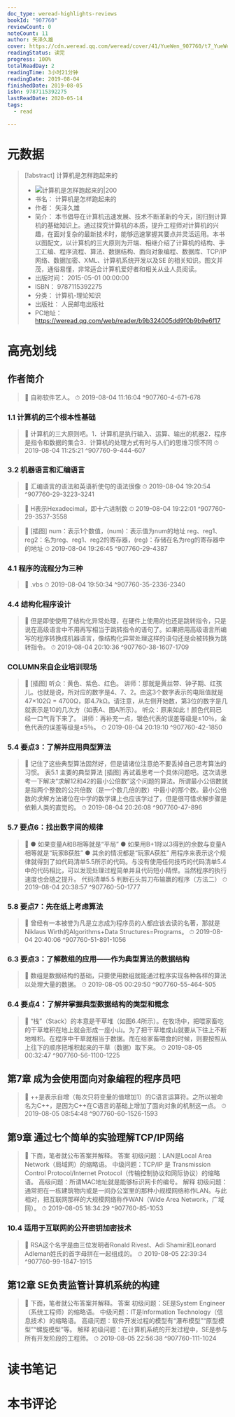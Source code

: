 ```yaml
---
doc_type: weread-highlights-reviews
bookId: "907760"
reviewCount: 0
noteCount: 11
author: 矢泽久雄
cover: https://cdn.weread.qq.com/weread/cover/41/YueWen_907760/t7_YueWen_907760.jpg
readingStatus: 读完
progress: 100%
totalReadDay: 2
readingTime: 3小时21分钟
readingDate: 2019-08-04
finishedDate: 2019-08-05
isbn: 9787115392275
lastReadDate: 2020-05-14
tags:
  - read

---
```

# 元数据
> [!abstract] 计算机是怎样跑起来的
> - ![ 计算机是怎样跑起来的|200](https://cdn.weread.qq.com/weread/cover/41/YueWen_907760/t7_YueWen_907760.jpg)
> - 书名： 计算机是怎样跑起来的
> - 作者： 矢泽久雄
> - 简介： 本书倡导在计算机迅速发展、技术不断革新的今天，回归到计算机的基础知识上。通过探究计算机的本质，提升工程师对计算机的兴趣，在面对复杂的最新技术时，能够迅速掌握其要点并灵活运用。本书以图配文，以计算机的三大原则为开端、相继介绍了计算机的结构、手工汇编、程序流程、算法、数据结构、面向对象编程、数据库、TCP/IP 网络、数据加密、XML、计算机系统开发以及SE 的相关知识。图文并茂，通俗易懂，非常适合计算机爱好者和相关从业人员阅读。
> - 出版时间： 2015-05-01 00:00:00
> - ISBN： 9787115392275
> - 分类： 计算机-理论知识
> - 出版社： 人民邮电出版社
> - PC地址：https://weread.qq.com/web/reader/b9b324005dd9f0b9b9e6f17

# 高亮划线

## 作者简介

> 📌 自称软件艺人。 
> ⏱ 2019-08-04 11:16:04 ^907760-4-671-678

### 1.1 计算机的三个根本性基础

> 📌 计算机的三大原则吧。1．计算机是执行输入、运算、输出的机器2．程序是指令和数据的集合3．计算机的处理方式有时与人们的思维习惯不同 
> ⏱ 2019-08-04 11:25:21 ^907760-9-444-607

### 3.2 机器语言和汇编语言

> 📌 汇编语言的语法和英语祈使句的语法很像 
> ⏱ 2019-08-04 19:20:54 ^907760-29-3223-3241

> 📌 H表示Hexadecimal，即十六进制数 
> ⏱ 2019-08-04 19:22:01 ^907760-29-3537-3558

> 📌 [插图]
   num：表示1个数值，(num)：表示值为num的地址
   reg、reg1、reg2：名为reg、reg1、reg2的寄存器，(reg)：存储在名为reg的寄存器中的地址 
> ⏱ 2019-08-04 19:26:45 ^907760-29-4387

### 4.1 程序的流程分为三种

> 📌 .vbs 
> ⏱ 2019-08-04 19:50:34 ^907760-35-2336-2340

### 4.4 结构化程序设计

> 📌 但是即使使用了结构化异常处理，在硬件上使用的也还是跳转指令，只是说在高级语言中不用再写相当于跳转指令的语句了。如果把用高级语言所编写的程序转换成机器语言，像结构化异常处理这样的语句还是会被转换为跳转指令。 
> ⏱ 2019-08-04 20:10:36 ^907760-38-1607-1709

### COLUMN来自企业培训现场

> 📌 [插图]
   听众：黄色、紫色、红色。
   讲师：那就是黄丝带、钟子期、红孩儿。也就是说，所对应的数字是4、7、2。由这3个数字表示的电阻值就是47×102Ω = 4700Ω，即4.7kΩ。请注意，从左侧开始数，第3位的数字是几就表示是10的几次方（如表A、图A所示）。
   听众：原来如此！颜色代码已经一口气背下来了。
   讲师：再补充一点，银色代表的误差等级是±10％，金色代表的误差等级是±5％。 
> ⏱ 2019-08-04 20:19:10 ^907760-42-1850

### 5.4 要点3：了解并应用典型算法

> 📌 记住了这些典型算法固然好，但是请诸位注意绝不要丢掉自己思考算法的习惯。
   表5.1 主要的典型算法
   [插图]
   再试着思考一个具体问题吧。这次请思考一下解决“求解12和42的最小公倍数”这个问题的算法。所谓最小公倍数就是指两个整数的公共倍数（是一个数几倍的数）中最小的那个数。最小公倍数的求解方法诸位在中学的数学课上也应该学过了，但是很可惜求解步骤是依赖人类的直觉的。 
> ⏱ 2019-08-04 20:26:08 ^907760-47-896

### 5.7 要点6：找出数字间的规律

> 📌 ● 如果变量A和B相等就是“平局”
   ● 如果用B+1除以3得到的余数与变量A相等就是“玩家B获胜”
   ● 其余的情况都是“玩家A获胜”
   用程序来表示这个规律就得到了如代码清单5.5所示的代码。与没有使用任何技巧的代码清单5.4中的代码相比，可以发现处理过程简单并且代码短小精悍。当然程序的执行速度也会随之提升。
   代码清单5.5 判断石头剪刀布输赢的程序（方法二） 
> ⏱ 2019-08-04 20:38:57 ^907760-50-1777

### 5.8 要点7：先在纸上考虑算法

> 📌 曾经有一本被誉为凡是立志成为程序员的人都应该去读的名著，那就是Niklaus Wirth的Algorithms+Data Structures=Programs。 
> ⏱ 2019-08-04 20:40:06 ^907760-51-891-1056

### 6.3 要点3：了解数组的应用——作为典型算法的数据结构

> 📌 数组是数据结构的基础，只要使用数组就能通过程序实现各种各样的算法以处理大量的数据。 
> ⏱ 2019-08-05 00:29:50 ^907760-55-464-505

### 6.4 要点4：了解并掌握典型数据结构的类型和概念

> 📌 “栈”（Stack）的本意是干草堆（如图6.4所示）。在牧场中，把喂家畜吃的干草堆积在地上就会形成一座小山。为了把干草堆成山就要从下往上不断地堆积。在程序中干草就相当于数据。而在给家畜喂食的时候，则要按照从上往下的顺序把堆积起来的干草（数据）取下来。 
> ⏱ 2019-08-05 00:32:47 ^907760-56-1100-1225

## 第7章 成为会使用面向对象编程的程序员吧

> 📌 ++是表示自增（每次只将变量的值增加1）的C语言运算符。之所以被命名为C++，是因为C++在C语言的基础上增加了面向对象的机制这一点。 
> ⏱ 2019-08-05 08:54:48 ^907760-60-1526-1593

## 第9章 通过七个简单的实验理解TCP/IP网络

> 📌 下面，笔者就公布答案并解释。
   答案
   初级问题：LAN是Local Area Network（局域网）的缩略语。
   中级问题：TCP/IP 是 Transmission Control Protocol/Internet Protocol（传输控制协议和网际协议）的缩略语。
   高级问题：所谓MAC地址就是能够标识网卡的编号。
   解释
   初级问题：通常把在一栋建筑物内或是一间办公室里的那种小规模网络称作LAN。与此相对，把互联网那样的大规模网络称作WAN（Wide Area Network，广域网）。 
> ⏱ 2019-08-05 18:34:29 ^907760-85-1053

### 10.4 适用于互联网的公开密钥加密技术

> 📌 RSA这个名字是由三位发明者Ronald Rivest、Adi Shamir和Leonard Adleman姓氏的首字母拼在一起组成的。 
> ⏱ 2019-08-05 22:39:34 ^907760-99-1847-1915

## 第12章 SE负责监管计算机系统的构建

> 📌 下面，笔者就公布答案并解释。
   答案
   初级问题：SE是System Engineer（系统工程师）的缩略语。
   中级问题：IT是Information Technology（信息技术）的缩略语。
   高级问题：软件开发过程的模型有“瀑布模型”“原型模型”“螺旋模型”等。
   解释
   初级问题：在计算机系统的开发过程中，SE是参与所有开发阶段的工程师。 
> ⏱ 2019-08-05 22:56:38 ^907760-111-1024

# 读书笔记

# 本书评论

